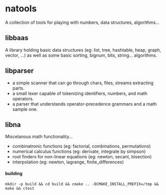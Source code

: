 # natools

A collection of tools for playing with numbers, data structures, algorithms...

## libbaas
A library holding basic data structures (eg: list, tree, hashtable, heap, graph,
vector, ...) as well as some basic sorting, bignum, bits, string...  algorithms.

## libparser
* a simple scanner that can go through chars, files, streams extracting parts.
* a small lexer capable of tokenizing identifiers, numbers, and math operators.
* a parser that understands operator-precedence grammars and a math sample one.

## libna
Miscelanous math functionality...
* combinatronic functions (eg: factorial, combinations, permutations)
* numerical calculus functions (eg: derivate, integrate by simpson)
* root finders for non-linear equations (eg: newton, secant, bisection)
* interpolation (eg: newton, lagrange, finite_differences)

#### building
`mkdir -p build && cd build && cmake .. -DCMAKE_INSTALL_PREFIX=/tmp && make && ctest`
